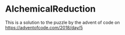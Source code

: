 # AlchemicalReduction

This is a solution to the puzzle by the advent of code on https://adventofcode.com/2018/day/5
